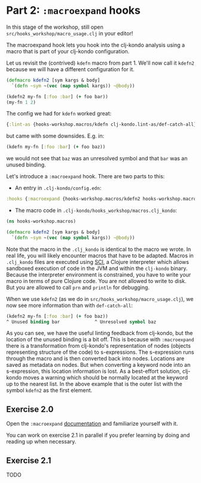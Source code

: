# Part 2: `:macroexpand` hooks

In this stage of the workshop, still open `src/hooks_workshop/macro_usage.clj` in your editor!

The macroexpand hook lets you hook into the clj-kondo analysis using a macro
that is part of your clj-kondo configuration.

Let us revisit the (contrived) `kdefn` macro from part 1. We'll now call it
`kdefn2` because we will have a different configuration for it.

``` clojure
(defmacro kdefn2 [sym kargs & body]
  `(defn ~sym ~(vec (map symbol kargs)) ~@body))

(kdefn2 my-fn [:foo :bar] (+ foo bar))
(my-fn 1 2)
```

The config we had for `kdefn` worked great:

``` clojure
{:lint-as {hooks-workshop.macros/kdefn clj-kondo.lint-as/def-catch-all}}
```

but came with some downsides. E.g. in:

``` clojure
(kdefn my-fn [:foo :bar] (+ foo baz))
```

we would not see that `baz` was an unresolved symbol and that `bar` was an
unused binding.

Let's introduce a `:macroexpand` hook. There are two parts to this:

- An entry in `.clj-kondo/config.edn`:

``` clojure
:hooks {:macroexpand {hooks-workshop.macros/kdefn2 hooks-workshop.macros/kdefn2}}
```

- The macro code in `.clj-kondo/hooks_workshop/macros.clj_kondo`:

``` clojure
(ns hooks-workshop.macros)

(defmacro kdefn2 [sym kargs & body]
  `(defn ~sym ~(vec (map symbol kargs)) ~@body))
```

Note that the macro in the `.clj_kondo` is identical to the macro we wrote. In
real life, you will likely encounter macros that have to be adapted. Macros in
`.clj_kondo` files are executed using [SCI](https://github.com/babashka/sci), a
Clojure interpreter which allows sandboxed execution of code in the JVM and
within the `clj-kondo` binary. Because the interpreter environment is
constrained, you have to write your macro in terms of pure Clojure code. You are
not allowed to write to disk. But you are allowed to call `prn` and `println`
for debugging.

When we use `kdefn2` (as we do in `src/hooks_workshop/macro_usage.clj`), we now
see more information than with `def-catch-all`:

``` clojure
(kdefn2 my-fn [:foo :bar] (+ foo baz))
^ Unused binding bar             ^ Unresolved symbol baz
```

As you can see, we have the useful linting feedback from clj-kondo, but the
location of the unused binding is a bit off. This is because with `:macroexpand`
there is a transformation from clj-kondo's representation of nodes (objects
representing structure of the code) to s-expressions. The s-expression runs
through the macro and is then converted back into nodes. Locations are saved as
metadata on nodes. But when converting a keyword node into an s-expression, this
location information is lost. As a best-effort solution, clj-kondo moves a
warning which should be normally located at the keyword up to the nearest
list. In the above example that is the outer list with the symbol `kdefn2` as
the first element.

## Exercise 2.0

Open the `:macroexpand`
[documentation](https://github.com/clj-kondo/clj-kondo/blob/master/doc/hooks.md#macroexpand)
and familiarize yourself with it.

You can work on exercise 2.1 in parallel if you prefer learning by doing and
reading up when necessary.

## Exercise 2.1

TODO
